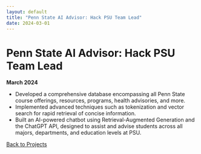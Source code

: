 ```yaml
---
layout: default
title: "Penn State AI Advisor: Hack PSU Team Lead"
date: 2024-03-01
---
```


# Penn State AI Advisor: Hack PSU Team Lead

**March 2024**

- Developed a comprehensive database encompassing all Penn State course offerings, resources, programs, health advisories, and more.
- Implemented advanced techniques such as tokenization and vector search for rapid retrieval of concise information.
- Built an AI-powered chatbot using Retrieval-Augmented Generation and the ChatGPT API, designed to assist and advise students across all majors, departments, and education levels at PSU.

[Back to Projects](../projects.md)
